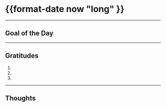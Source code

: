 # {{format-date now "long" }}

---

## Goal of the Day

---

## Gratitudes

1.
2.
3.

---

## Thoughts
